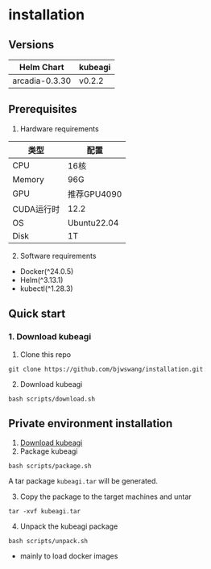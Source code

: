 # installation

## Versions

| Helm Chart | kubeagi |
| --- | --- |
| arcadia-0.3.30 | v0.2.2 |

## Prerequisites

1. Hardware requirements

| 类型 | 配置 |
| --- | --- |
| CPU | 16核 |
| Memory | 96G |
| GPU | 推荐GPU4090 |
| CUDA运行时 | 12.2 |
| OS | Ubuntu22.04 |
| Disk | 1T |

2. Software requirements

- Docker(^24.0.5)
- Helm(^3.13.1)
- kubectl(^1.28.3)

## Quick start

### 1. Download kubeagi

1. Clone this repo

```shell
git clone https://github.com/bjwswang/installation.git
```

2. Download kubeagi

```shell
bash scripts/download.sh
```

## Private environment installation

1. [Download kubeagi](#1-download-kubeagi)
2. Package kubeagi

```shell
bash scripts/package.sh
```

A tar package `kubeagi.tar` will be generated.

3. Copy the package to the target machines and untar

```shell
tar -xvf kubeagi.tar
```

4. Unpack the kubeagi package

```shell
bash scripts/unpack.sh
````

- mainly to load docker images
